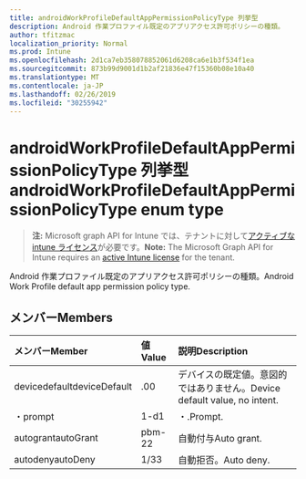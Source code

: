 ```yaml
---
title: androidWorkProfileDefaultAppPermissionPolicyType 列挙型
description: Android 作業プロファイル既定のアプリアクセス許可ポリシーの種類。
author: tfitzmac
localization_priority: Normal
ms.prod: Intune
ms.openlocfilehash: 2d1ca7eb358078852061d6208ca6e1b3f534f1ea
ms.sourcegitcommit: 873b99d9001d1b2af21836e47f15360b08e10a40
ms.translationtype: MT
ms.contentlocale: ja-JP
ms.lasthandoff: 02/26/2019
ms.locfileid: "30255942"
---
```

# <a name="androidworkprofiledefaultapppermissionpolicytype-enum-type"></a><span data-ttu-id="8be58-103">androidWorkProfileDefaultAppPermissionPolicyType 列挙型</span><span class="sxs-lookup"><span data-stu-id="8be58-103">androidWorkProfileDefaultAppPermissionPolicyType enum type</span></span>

> <span data-ttu-id="8be58-104">**注:** Microsoft graph API for Intune では、テナントに対して[アクティブな intune ライセンス](https://go.microsoft.com/fwlink/?linkid=839381)が必要です。</span><span class="sxs-lookup"><span data-stu-id="8be58-104">**Note:** The Microsoft Graph API for Intune requires an [active Intune license](https://go.microsoft.com/fwlink/?linkid=839381) for the tenant.</span></span>

<span data-ttu-id="8be58-105">Android 作業プロファイル既定のアプリアクセス許可ポリシーの種類。</span><span class="sxs-lookup"><span data-stu-id="8be58-105">Android Work Profile default app permission policy type.</span></span>

## <a name="members"></a><span data-ttu-id="8be58-106">メンバー</span><span class="sxs-lookup"><span data-stu-id="8be58-106">Members</span></span>
|<span data-ttu-id="8be58-107">メンバー</span><span class="sxs-lookup"><span data-stu-id="8be58-107">Member</span></span>|<span data-ttu-id="8be58-108">値</span><span class="sxs-lookup"><span data-stu-id="8be58-108">Value</span></span>|<span data-ttu-id="8be58-109">説明</span><span class="sxs-lookup"><span data-stu-id="8be58-109">Description</span></span>|
|:---|:---|:---|
|<span data-ttu-id="8be58-110">devicedefault</span><span class="sxs-lookup"><span data-stu-id="8be58-110">deviceDefault</span></span>|<span data-ttu-id="8be58-111">.0</span><span class="sxs-lookup"><span data-stu-id="8be58-111">0</span></span>|<span data-ttu-id="8be58-112">デバイスの既定値。意図的ではありません。</span><span class="sxs-lookup"><span data-stu-id="8be58-112">Device default value, no intent.</span></span>|
|<span data-ttu-id="8be58-113">・</span><span class="sxs-lookup"><span data-stu-id="8be58-113">prompt</span></span>|<span data-ttu-id="8be58-114">1-d</span><span class="sxs-lookup"><span data-stu-id="8be58-114">1</span></span>|<span data-ttu-id="8be58-115">・.</span><span class="sxs-lookup"><span data-stu-id="8be58-115">Prompt.</span></span>|
|<span data-ttu-id="8be58-116">autogrant</span><span class="sxs-lookup"><span data-stu-id="8be58-116">autoGrant</span></span>|<span data-ttu-id="8be58-117">pbm-2</span><span class="sxs-lookup"><span data-stu-id="8be58-117">2</span></span>|<span data-ttu-id="8be58-118">自動付与</span><span class="sxs-lookup"><span data-stu-id="8be58-118">Auto grant.</span></span>|
|<span data-ttu-id="8be58-119">autodeny</span><span class="sxs-lookup"><span data-stu-id="8be58-119">autoDeny</span></span>|<span data-ttu-id="8be58-120">1/3</span><span class="sxs-lookup"><span data-stu-id="8be58-120">3</span></span>|<span data-ttu-id="8be58-121">自動拒否。</span><span class="sxs-lookup"><span data-stu-id="8be58-121">Auto deny.</span></span>|



